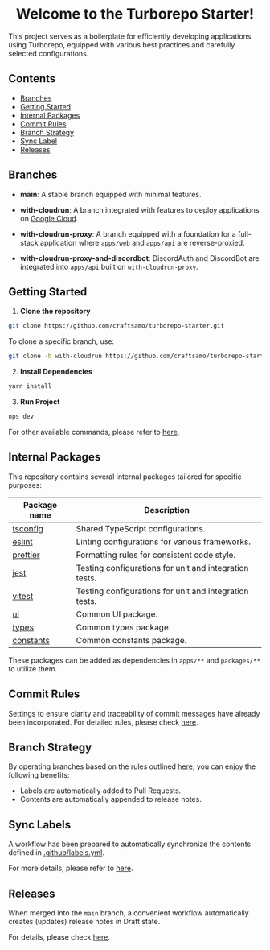 <div align="center">
  <h1>Welcome to the Turborepo Starter!</h1>
</div>

This project serves as a boilerplate for efficiently developing applications
using Turborepo, equipped with various best practices and carefully selected
configurations.

## Contents

- [Branches](#branches)
- [Getting Started](#installation)
- [Internal Packages](#internal-packages)
- [Commit Rules](#commit-rules)
- [Branch Strategy](#branch-strategy)
- [Sync Label](#sync-labels)
- [Releases](#releases)

## Branches

- **main**: A stable branch equipped with minimal features.

- **with-cloudrun**: A branch integrated with features to deploy applications on
  [Google Cloud](https://cloud.google.com).

- **with-cloudrun-proxy**: A branch equipped with a foundation for a full-stack
  application where `apps/web` and `apps/api` are reverse-proxied.

- **with-cloudrun-proxy-and-discordbot**: DiscordAuth and DiscordBot are
  integrated into `apps/api` built on `with-cloudrun-proxy`.

## Getting Started

1. **Clone the repository**

```sh
git clone https://github.com/craftsamo/turborepo-starter.git

```

To clone a specific branch, use:

```sh
git clone -b with-cloudrun https://github.com/craftsamo/turborepo-starter.git
```

2. **Install Dependencies**

```sh
yarn install
```

3. **Run Project**

```sh
nps dev
```

For other available commands, please refer to [here](package-scripts.js).

## Internal Packages

This repository contains several internal packages tailored for specific
purposes:

| Package name                              | Description                                            |
| ----------------------------------------- | ------------------------------------------------------ |
| [tsconfig](packages/tsconfig/README.md)   | Shared TypeScript configurations.                      |
| [eslint](packages/eslint/README.md)       | Linting configurations for various frameworks.         |
| [prettier](packages/prettier/README.md)   | Formatting rules for consistent code style.            |
| [jest](packages/jest/README.md)           | Testing configurations for unit and integration tests. |
| [vitest](packages/vitest/README.md)       | Testing configurations for unit and integration tests. |
| [ui](packages/ui/README.md)               | Common UI package.                                     |
| [types](packages/types/README.md)         | Common types package.                                  |
| [constants](packages/constants/README.md) | Common constants package.                              |

These packages can be added as dependencies in `apps/**` and `packages/**` to
utilize them.

## Commit Rules

Settings to ensure clarity and traceability of commit messages have already been
incorporated. For detailed rules, please check [here](docs/commit-rules.md).

## Branch Strategy

By operating branches based on the rules outlined
[here](/docs/branch-strategy.md), you can enjoy the following benefits:

- Labels are automatically added to Pull Requests.
- Contents are automatically appended to release notes.

## Sync Labels

A workflow has been prepared to automatically synchronize the contents defined
in [.github/labels.yml](/.github/labels.yml).

For more details, please refer to [here](/docs/sync-labels.md).

## Releases

When merged into the `main` branch, a convenient workflow automatically creates
(updates) release notes in Draft state.

For details, please check [here](/docs/releases.md).
